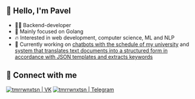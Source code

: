## 👋 Hello, I'm Pavel

- 👨‍💻 Backend-developer
- 🎯 Mainly focused on Golang
- 🔥 Interested in web development, computer science, ML and NLP
- 💬 Currently working on [chatbots with the schedule of my university](https://github.com/UlSTU-Schedule) and [system that translates text documents into a structured form in accordance with JSON templates and extracts keywords](https://github.com/Text-Analysis)

## 🤝 Connect with me

[<img alt="tmrrwnxtsn | VK" src="https://img.shields.io/badge/vk-4680C2.svg?&style=for-the-badge&logo=vk&logoColor=white" />](https://vk.me/tmrrwnxtsn)
[<img alt="tmrrwnxtsn | Telegram" src="https://img.shields.io/badge/Telegram-2CA5E0?style=for-the-badge&logo=telegram&logoColor=white" />](https://t.me/tmrrwnxtsn)
